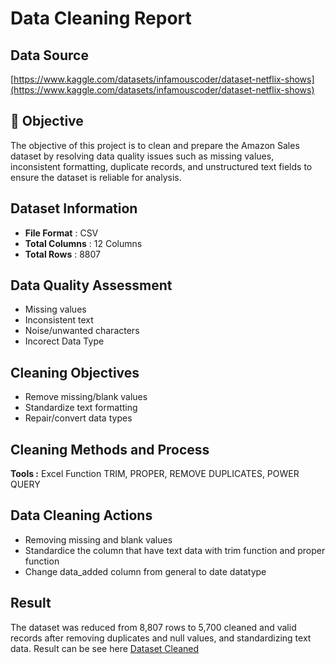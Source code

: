 # Data Cleaning Report
## Data Source
[https://www.kaggle.com/datasets/infamouscoder/dataset-netflix-shows](https://www.kaggle.com/datasets/infamouscoder/dataset-netflix-shows)<br>

## 🎯 Objective
The objective of this project is to clean and prepare the Amazon Sales dataset by resolving data quality issues such as missing values, inconsistent formatting, duplicate records, and unstructured text fields to ensure the dataset is reliable for analysis.

## Dataset Information
* **File Format** : CSV
* **Total Columns** : 12 Columns
* **Total Rows** : 8807

## Data Quality Assessment
* Missing values
* Inconsistent text
* Noise/unwanted characters
* Incorect Data Type

## Cleaning Objectives
* Remove missing/blank values
* Standardize text formatting
* Repair/convert data types

## Cleaning Methods and Process

**Tools :** Excel Function TRIM, PROPER, REMOVE DUPLICATES, POWER QUERY

## Data Cleaning Actions
* Removing missing and blank values
* Standardice the column that have text data with trim function and proper function
* Change data_added column from general to date datatype

## Result
The dataset was reduced from 8,807 rows to 5,700 cleaned and valid records after removing duplicates and null values, and standardizing text data.
Result can be see here [Dataset Cleaned](https://github.com/nurikarahmadani/Netflix-Show-Dataset/blob/main/cleaned%20data.xlsx)
